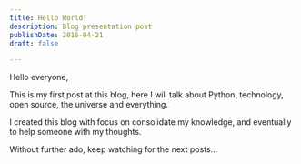 ```yaml
---
title: Hello World!
description: Blog presentation post
publishDate: 2016-04-21
draft: false

---
```


Hello everyone,

This is my first post at this blog, here I will talk about Python, technology, open source, the universe and everything.

I created this blog with focus on consolidate my knowledge, and eventually to help someone with my thoughts.

Without further ado, keep watching for the next posts...
